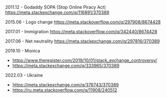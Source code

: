 
2011.12 - Godaddy SOPA (Stop Online Piracy Act) https://meta.stackexchange.com/q/116891/370389

2015.06 - Logo change https://meta.stackoverflow.com/q/297908/8674428

2017.01 - Immigration https://meta.stackoverflow.com/q/342440/8674428

2017.06 - Net neutrality https://meta.stackexchange.com/q/297816/370389

2019.10 - Monica
- https://www.theregister.com/2019/10/01/stack_exchange_controversy/
- https://meta.stackexchange.com/q/333965/370389

2022.03 - Ukraine
- https://meta.stackexchange.com/q/376743/370389
- https://ru.meta.stackoverflow.com/q/11908/240512
